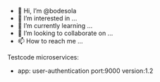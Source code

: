 - 👋 Hi, I’m @bodesola
- 👀 I’m interested in ...
- 🌱 I’m currently learning ...
- 💞️ I’m looking to collaborate on ...
- 📫 How to reach me ...

<!---
bodesola/bodesola is a ✨ special ✨ repository because its `README.md` (this file) appears on your GitHub profile.
You can click the Preview link to take a look at your changes.
--->
Testcode
 microservices:
  - app: user-authentication
    port:9000
    version:1.2 
    
